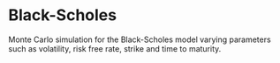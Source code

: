 # Black-Scholes
Monte Carlo simulation for the Black-Scholes model varying parameters such as volatility, risk free rate, strike and time to maturity.
